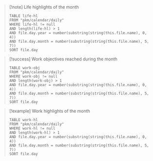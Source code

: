 ---
---

> [!note] Life highlights of the month
> ```dataview
> TABLE life-hl
> FROM "pkm/calendar/daily"
> WHERE life-hl != null
> AND length(life-hl) > 1 
> AND file.day.year = number(substring(string(this.file.name), 0, 4))
> AND file.day.month = number(substring(string(this.file.name), 5, 7))
> SORT file.day
> ```

> [!success] Work objectives reached during the month
> ```dataview
> TABLE work-obj
> FROM "pkm/calendar/daily"
> WHERE work-obj != null
> AND length(work-obj) > 1 
> AND file.day.year = number(substring(string(this.file.name), 0, 4))
> AND file.day.month = number(substring(string(this.file.name), 5, 7))
> SORT file.day
> ```

> [!example] Work highlights of the month
> ```dataview
> TABLE work-hl
> FROM "pkm/calendar/daily"
> WHERE work-hl != null
> AND length(work-hl) > 1 
> AND file.day.year = number(substring(string(this.file.name), 0, 4))
> AND file.day.month = number(substring(string(this.file.name), 5, 7))
> SORT file.day
> ```
